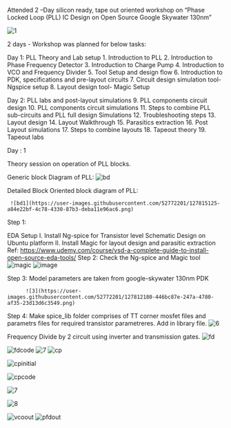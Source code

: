 Attended 2 –Day silicon ready, tape out oriented workshop on “Phase Locked Loop (PLL) IC Design on Open Source Google Skywater 130nm”

![1](https://user-images.githubusercontent.com/52772201/127811679-ef04fc60-6666-49bb-b045-3f1b889d9391.png)

2 days - Workshop was planned for below tasks:

Day 1: PLL Theory and Lab setup
     1.	Introduction to PLL
     2.	Introduction to Phase Frequency Detector
     3.	Introduction to Charge Pump
     4.	Introduction to VCO and Frequency Divider
    5.	Tool Setup and design flow
    6.	Introduction to PDK, specifications and pre-layout circuits
    7.	Circuit design simulation tool-Ngspice setup
    8.	Layout design tool- Magic Setup
  
Day 2: PLL labs and post-layout simulations
      9.	PLL components circuit design
     10.	PLL components circuit simulations
     11.	Steps to combine PLL sub-circuits and PLL full design Simulations
     12.	Troubleshooting steps
     13.	Layout design
     14.	Layout Walkthrough
     15.	Parasitics extraction
     16.	Post Layout simulations
     17.	Steps to combine layouts
     18.	Tapeout theory
     19.	Tapeout labs

Day : 1 
  
Theory session on operation of PLL blocks.

Generic block Diagram of PLL:
     ![bd](https://user-images.githubusercontent.com/52772201/127814948-fd84b187-64eb-4227-8f58-5f1917888f78.png)
     
Detailed Block Oriented block diagram of  PLL:

     ![bd1](https://user-images.githubusercontent.com/52772201/127815125-a84e22bf-4c78-4330-87b3-deba11e96ac6.png)

Step 1: 

EDA Setup
          I. Install Ng-spice for Transistor level Schematic Design on Ubuntu platform
          II. Install Magic for layout design and parasitic extraction
Ref: https://www.udemy.com/course/vsd-a-complete-guide-to-install-open-source-eda-tools/
Step 2: Check the Ng-spice and Magic tool
       ![magic](https://user-images.githubusercontent.com/52772201/127812103-e9f4a66e-e6e2-4e65-b600-18ab5e7de31b.png)
       ![image](https://user-images.githubusercontent.com/52772201/127812015-97d12721-2462-447d-b44f-ac11931add04.png)
         
Step 3: Model parameters are taken from google-skywater 130nm PDK

          ![3](https://user-images.githubusercontent.com/52772201/127812180-446bc87e-247a-4780-af35-23d13d6c3549.png)

Step 4: Make spice_lib folder comprises of TT corner mosfet files and parametrs files for required transistor parametreres. Add in library file.
        ![6](https://user-images.githubusercontent.com/52772201/127812320-6861e308-d83a-4ee0-8076-e24c50a783a0.png)

Frequency Divide by 2 circuit using inverter and transmission gates.
     ![fd](https://user-images.githubusercontent.com/52772201/127814557-751f48f0-09f7-4a1f-bf07-95180657e05d.png)


![fdcode](https://user-images.githubusercontent.com/52772201/127818956-3e61d792-d9f8-4d25-98cf-83efd90c8475.png)
![7](https://user-images.githubusercontent.com/52772201/127818937-f7db425a-c456-44ce-a3d5-ca9481ab6ee7.png)
![cp](https://user-images.githubusercontent.com/52772201/127814416-0b6bfc0e-30c9-4d52-a0d3-e6584bb8d621.png)


![cpinitial](https://user-images.githubusercontent.com/52772201/127818195-afda7330-c5c6-430f-b6ff-689881495ced.png)



![cpcode](https://user-images.githubusercontent.com/52772201/127817867-5415a035-b73f-4a19-84f5-a727f8115621.png)


![7](https://user-images.githubusercontent.com/52772201/127813888-b56e1a1e-9d1c-4ea7-a871-4481da210fb9.png)

![8](https://user-images.githubusercontent.com/52772201/127813900-36dff8e6-8cdd-4ee5-bac5-d64b6c2869f7.png)

![vcoout](https://user-images.githubusercontent.com/52772201/127818096-29b5bc12-f5b9-4334-ab9a-b4aec7826a1d.png)
![pfdout](https://user-images.githubusercontent.com/52772201/127818309-683d106b-a815-48d9-9254-088631ae3e28.png)




